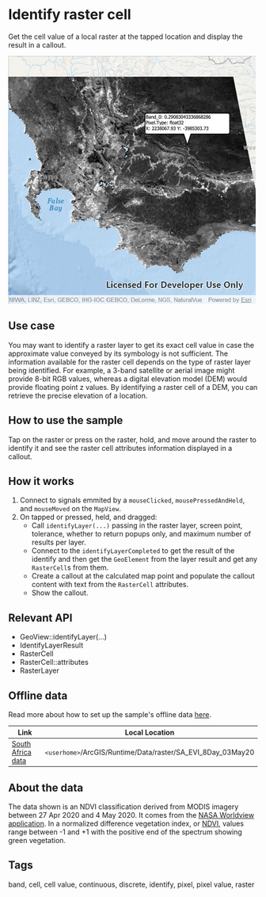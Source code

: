 # Identify raster cell

Get the cell value of a local raster at the tapped location and display the result in a callout.

![](screenshot.png)

## Use case

You may want to identify a raster layer to get its exact cell value in case the approximate value conveyed by its symbology is not sufficient. The information available for the raster cell depends on the type of raster layer being identified. For example, a 3-band satellite or aerial image might provide 8-bit RGB values, whereas a digital elevation model (DEM) would provide floating point z values. By identifying a raster cell of a DEM, you can retrieve the precise elevation of a location.

## How to use the sample

Tap on the raster or press on the raster, hold, and move around the raster to identify it and see the raster cell attributes information displayed in a callout.

## How it works

1. Connect to signals emmited by a `mouseClicked`, `mousePressedAndHeld`, and `mouseMoved` on the `MapView`.
2. On tapped or pressed, held, and dragged:
   * Call `identifyLayer(...)` passing in the raster layer, screen point, tolerance, whether to return popups only, and maximum number of results per layer.
   * Connect to the `identifyLayerCompleted` to get the result of the identify and then get the `GeoElement` from the layer result and get any `RasterCell`s from them.
   * Create a callout at the calculated map point and populate the callout content with text from the `RasterCell` attributes.
   * Show the callout.

## Relevant API

* GeoView::identifyLayer(...)
* IdentifyLayerResult
* RasterCell
* RasterCell::attributes
* RasterLayer

## Offline data

Read more about how to set up the sample's offline data [here](http://links.esri.com/ArcGISRuntimeQtSamples).

Link | Local Location
---------|-------|
|[South Africa data](https://arcgisruntime.maps.arcgis.com/home/item.html?id=b5f977c78ec74b3a8857ca86d1d9b318)| `<userhome>`/ArcGIS/Runtime/Data/raster/SA_EVI_8Day_03May20 |

## About the data

The data shown is an NDVI classification derived from MODIS imagery between 27 Apr 2020 and 4 May 2020. It comes from the [NASA Worldview application](https://worldview.earthdata.nasa.gov/). In a normalized difference vegetation index, or [NDVI](https://en.wikipedia.org/wiki/Normalized_difference_vegetation_index), values range between -1 and +1 with the positive end of the spectrum showing green vegetation.

## Tags

band, cell, cell value, continuous, discrete, identify, pixel, pixel value, raster